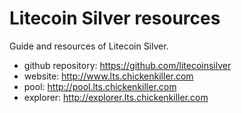 Litecoin Silver resources
===

Guide and resources of Litecoin Silver.

* github repository: https://github.com/litecoinsilver
* website: http://www.lts.chickenkiller.com
* pool: http://pool.lts.chickenkiller.com
* explorer: http://explorer.lts.chickenkiller.com
